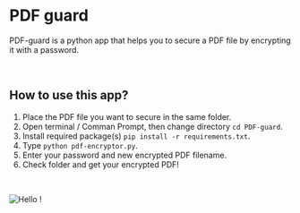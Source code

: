 # PDF guard

PDF-guard is a python app that helps you to secure a PDF file by encrypting it with a password.

<br />

## How to use this app?

1) Place the PDF file you want to secure in the same folder.
2) Open terminal / Comman Prompt, then change directory `cd PDF-guard`.
3) Install required package(s) `pip install -r requirements.txt`.
4) Type `python pdf-encryptor.py`.
5) Enter your password and new encrypted PDF filename.
6) Check folder and get your encrypted PDF!

<br />

![Hello !](https://api.visitorbadge.io/api/VisitorHit?user=kevinadhiguna&repo=PDF-guard&label=thanks%20for%20dropping%20in%20!&labelColor=%23000000&countColor=%23FFFFFF)
